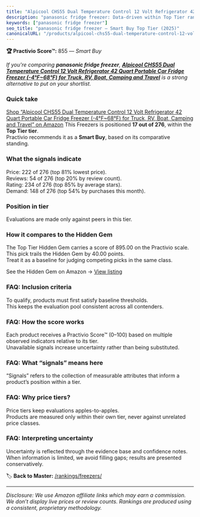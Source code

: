 ```yaml
---
title: "Alpicool CHS55 Dual Temperature Control 12 Volt Refrigerator 42 Quart Portable Car Fridge Freezer (-4°F~68°F) for Truck, RV, Boat, Camping and Travel"
description: "panasonic fridge freezer: Data-driven within Top Tier ranking using the Practivio Score™. Positioned by quality, value, demand, findability, momentum."
keywords: ["panasonic fridge freezer"]
seo_title: "panasonic fridge freezer — Smart Buy Top Tier (2025)"
canonicalURL: "/products/alpicool-chs55-dual-temperature-control-12-volt-refrigerator-42-quart-portable-car-fridge-freezer-4f68f-for-truck-rv-boat-camping-and-travel-B0DNM44WK7/"
---
```


**🏆 Practivio Score™:** 855 — _Smart Buy_


*If you're comparing **panasonic fridge freezer**, **[Alpicool CHS55 Dual Temperature Control 12 Volt Refrigerator 42 Quart Portable Car Fridge Freezer (-4°F~68°F) for Truck, RV, Boat, Camping and Travel](https://www.amazon.com/dp/B0DNM44WK7?tag=practivio-20)** is a strong alternative to put on your shortlist.*
### Quick take
[Shop “Alpicool CHS55 Dual Temperature Control 12 Volt Refrigerator 42 Quart Portable Car Fridge Freezer (-4°F~68°F) for Truck, RV, Boat, Camping and Travel” on Amazon](https://www.amazon.com/dp/B0DNM44WK7?tag=practivio-20)
This Freezers is positioned **17 out of 276**, within the **Top Tier tier**.  
Practivio recommends it as a **Smart Buy**, based on its comparative standing.

### What the signals indicate
Price: 222 of 276 (top 81% lowest price).  
Reviews: 54 of 276 (top 20% by review count).  
Rating: 234 of 276 (top 85% by average stars).  
Demand: 148 of 276 (top 54% by purchases this month).

### Position in tier
Evaluations are made only against peers in this tier.

### How it compares to the Hidden Gem
The Top Tier Hidden Gem carries a score of 895.00 on the Practivio scale.  
This pick trails the Hidden Gem by 40.00 points.  
Treat it as a baseline for judging competing picks in the same class.  

See the Hidden Gem on Amazon → [View listing](https://www.amazon.com/dp/B08P6CS4SW?tag=practivio-20)

### FAQ: Inclusion criteria
To qualify, products must first satisfy baseline thresholds.  
This keeps the evaluation pool consistent across all contenders.

### FAQ: How the score works
Each product receives a Practivio Score™ (0–100) based on multiple observed indicators relative to its tier.  
Unavailable signals increase uncertainty rather than being substituted.

### FAQ: What “signals” means here
“Signals” refers to the collection of measurable attributes that inform a product’s position within a tier.

### FAQ: Why price tiers?
Price tiers keep evaluations apples-to-apples.  
Products are measured only within their own tier, never against unrelated price classes.

### FAQ: Interpreting uncertainty
Uncertainty is reflected through the evidence base and confidence notes.  
When information is limited, we avoid filling gaps; results are presented conservatively.


🏷️ **Back to Master:** [/rankings/freezers/](/rankings/freezers/)

---
_Disclosure: We use Amazon affiliate links which may earn a commission. We don’t display live prices or review counts. Rankings are produced using a consistent, proprietary methodology._
